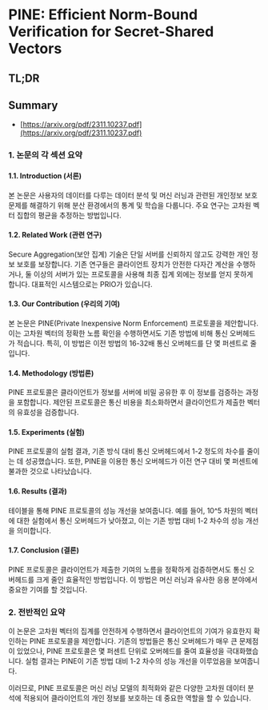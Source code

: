 # PINE: Efficient Norm-Bound Verification for Secret-Shared Vectors
## TL;DR
## Summary
- [https://arxiv.org/pdf/2311.10237.pdf](https://arxiv.org/pdf/2311.10237.pdf)

### 1. 논문의 각 섹션 요약

#### 1.1. Introduction (서론)
본 논문은 사용자의 데이터를 다루는 데이터 분석 및 머신 러닝과 관련된 개인정보 보호 문제를 해결하기 위해 분산 환경에서의 통계 및 학습을 다룹니다. 주요 연구는 고차원 벡터 집합의 평균을 추정하는 방법입니다.

#### 1.2. Related Work (관련 연구)
Secure Aggregation(보안 집계) 기술은 단일 서버를 신뢰하지 않고도 강력한 개인 정보 보호를 보장합니다. 기존 연구들은 클라이언트 장치가 안전한 다자간 계산을 수행하거나, 둘 이상의 서버가 있는 프로토콜을 사용해 최종 집계 외에는 정보를 얻지 못하게 합니다. 대표적인 시스템으로는 PRIO가 있습니다.

#### 1.3. Our Contribution (우리의 기여)
본 논문은 PINE(Private Inexpensive Norm Enforcement) 프로토콜을 제안합니다. 이는 고차원 벡터의 정확한 노름 확인을 수행하면서도 기존 방법에 비해 통신 오버헤드가 적습니다. 특히, 이 방법은 이전 방법의 16-32배 통신 오버헤드를 단 몇 퍼센트로 줄입니다.

#### 1.4. Methodology (방법론)
PINE 프로토콜은 클라이언트가 정보를 서버에 비밀 공유한 후 이 정보를 검증하는 과정을 포함합니다. 제안된 프로토콜은 통신 비용을 최소화하면서 클라이언트가 제출한 벡터의 유효성을 검증합니다.

#### 1.5. Experiments (실험)
PINE 프로토콜의 실험 결과, 기존 방식 대비 통신 오버헤드에서 1-2 정도의 차수를 줄이는 데 성공했습니다. 또한, PINE을 이용한 통신 오버헤드가 이전 연구 대비 몇 퍼센트에 불과한 것으로 나타났습니다.

#### 1.6. Results (결과)
테이블을 통해 PINE 프로토콜의 성능 개선을 보여줍니다. 예를 들어, 10^5 차원의 벡터에 대한 실험에서 통신 오버헤드가 낮아졌고, 이는 기존 방법 대비 1-2 차수의 성능 개선을 의미합니다.

#### 1.7. Conclusion (결론)
PINE 프로토콜은 클라이언트가 제출한 기여의 노름을 정확하게 검증하면서도 통신 오버헤드를 크게 줄인 효율적인 방법입니다. 이 방법은 머신 러닝과 유사한 응용 분야에서 중요한 기여를 할 것입니다.

### 2. 전반적인 요약

이 논문은 고차원 벡터의 집계를 안전하게 수행하면서 클라이언트의 기여가 유효한지 확인하는 PINE 프로토콜을 제안합니다. 기존의 방법들은 통신 오버헤드가 매우 큰 문제점이 있었으나, PINE 프로토콜은 몇 퍼센트 단위로 오버헤드를 줄여 효율성을 극대화했습니다. 실험 결과는 PINE이 기존 방법 대비 1-2 차수의 성능 개선을 이루었음을 보여줍니다.

이러므로, PINE 프로토콜은 머신 러닝 모델의 최적화와 같은 다양한 고차원 데이터 분석에 적용되어 클라이언트의 개인 정보를 보호하는 데 중요한 역할을 할 수 있습니다.
